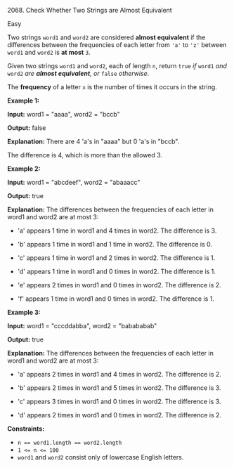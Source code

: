 2068\. Check Whether Two Strings are Almost Equivalent

Easy

Two strings `word1` and `word2` are considered **almost equivalent** if the differences between the frequencies of each letter from `'a'` to `'z'` between `word1` and `word2` is **at most** `3`.

Given two strings `word1` and `word2`, each of length `n`, return `true` _if_ `word1` _and_ `word2` _are **almost equivalent**, or_ `false` _otherwise_.

The **frequency** of a letter `x` is the number of times it occurs in the string.

**Example 1:**

**Input:** word1 = "aaaa", word2 = "bccb"

**Output:** false

**Explanation:** There are 4 'a's in "aaaa" but 0 'a's in "bccb". 

The difference is 4, which is more than the allowed 3. 

**Example 2:**

**Input:** word1 = "abcdeef", word2 = "abaaacc"

**Output:** true

**Explanation:** The differences between the frequencies of each letter in word1 and word2 are at most 3:
 
- 'a' appears 1 time in word1 and 4 times in word2. The difference is 3.

- 'b' appears 1 time in word1 and 1 time in word2. The difference is 0.

- 'c' appears 1 time in word1 and 2 times in word2. The difference is 1.

- 'd' appears 1 time in word1 and 0 times in word2. The difference is 1.

- 'e' appears 2 times in word1 and 0 times in word2. The difference is 2.

- 'f' appears 1 time in word1 and 0 times in word2. The difference is 1. 

**Example 3:**

**Input:** word1 = "cccddabba", word2 = "babababab"

**Output:** true

**Explanation:** The differences between the frequencies of each letter in word1 and word2 are at most 3:

- 'a' appears 2 times in word1 and 4 times in word2. The difference is 2.

- 'b' appears 2 times in word1 and 5 times in word2. The difference is 3.

- 'c' appears 3 times in word1 and 0 times in word2. The difference is 3.

- 'd' appears 2 times in word1 and 0 times in word2. The difference is 2. 

**Constraints:**

*   `n == word1.length == word2.length`
*   `1 <= n <= 100`
*   `word1` and `word2` consist only of lowercase English letters.
